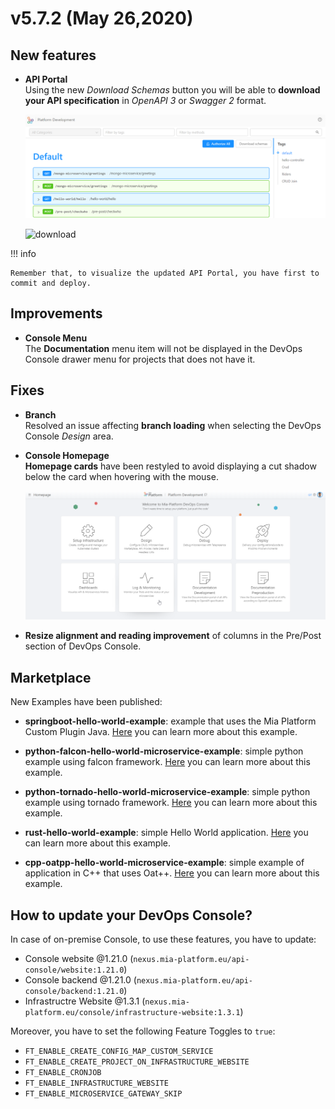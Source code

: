 # v5.7.2 (May 26,2020)

## New features

* **API Portal**     
    Using the new *Download Schemas* button you will be able to **download your API specification** in *OpenAPI 3* or *Swagger 2* format.

    ![download-schemas](img/download-schemas.png)

    ![download]()

!!! info

    Remember that, to visualize the updated API Portal, you have first to commit and deploy.

## Improvements

* **Console Menu**        
    The **Documentation** menu item will not be displayed in the DevOps Console drawer menu for projects that does not have it.


## Fixes

* **Branch**      
    Resolved an issue affecting **branch loading** when selecting the DevOps Console *Design* area.

* **Console Homepage**     
    **Homepage cards** have been restyled to avoid displaying a cut shadow below the card when hovering with the mouse.

    ![card-shadow](img/card-shadow.png)

* **Resize alignment and reading improvement** of columns in the Pre/Post section of DevOps Console.


## Marketplace
New Examples have been published:

* **springboot-hello-world-example**: example that uses the Mia Platform Custom Plugin Java. [Here](https://github.com/mia-platform-marketplace/springboot-hello-world-example) you can learn more about this example.

* **python-falcon-hello-world-microservice-example**: simple python example using falcon framework. [Here](https://github.com/mia-platform-marketplace/python-falcon-hello-world-microservice-example) you can learn more about this example.

* **python-tornado-hello-world-microservice-example**: simple python example using tornado framework. [Here](https://github.com/mia-platform-marketplace/python-tornado-hello-world-microservice-example) you can learn more about this example.

* **rust-hello-world-example**: simple Hello World application. [Here](https://github.com/mia-platform-marketplace/rust-hello-world-example) you can learn more about this example.

* **cpp-oatpp-hello-world-microservice-example**: simple example of application in C++ that uses Oat++. [Here](https://github.com/mia-platform-marketplace/cpp-oatpp-hello-world-microservice-example) you can learn more about this example.


## How to update your DevOps Console?

In case of on-premise Console, to use these features, you have to update:

 * Console website @1.21.0 (`nexus.mia-platform.eu/api-console/website:1.21.0`)          
 * Console backend @1.21.0 (`nexus.mia-platform.eu/api-console/backend:1.21.0`)          
 * Infrastructre Website @1.3.1 (`nexus.mia-platform.eu/console/infrastructure-website:1.3.1`)          

Moreover, you have to set the following Feature Toggles to `true`:

 * `FT_ENABLE_CREATE_CONFIG_MAP_CUSTOM_SERVICE`      
 * `FT_ENABLE_CREATE_PROJECT_ON_INFRASTRUCTURE_WEBSITE`     
 * `FT_ENABLE_CRONJOB`     
 * `FT_ENABLE_INFRASTRUCTURE_WEBSITE`     
 * `FT_ENABLE_MICROSERVICE_GATEWAY_SKIP`     
